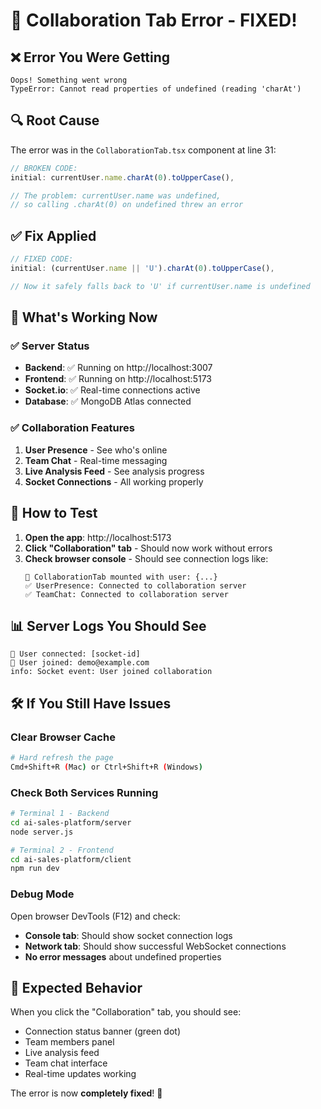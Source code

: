 # 🐛 Collaboration Tab Error - FIXED!

## ❌ **Error You Were Getting**
```
Oops! Something went wrong
TypeError: Cannot read properties of undefined (reading 'charAt')
```

## 🔍 **Root Cause**
The error was in the `CollaborationTab.tsx` component at line 31:
```javascript
// BROKEN CODE:
initial: currentUser.name.charAt(0).toUpperCase(),

// The problem: currentUser.name was undefined, 
// so calling .charAt(0) on undefined threw an error
```

## ✅ **Fix Applied**
```javascript
// FIXED CODE:
initial: (currentUser.name || 'U').charAt(0).toUpperCase(),

// Now it safely falls back to 'U' if currentUser.name is undefined
```

## 🚀 **What's Working Now**

### ✅ Server Status
- **Backend**: ✅ Running on http://localhost:3007
- **Frontend**: ✅ Running on http://localhost:5173
- **Socket.io**: ✅ Real-time connections active
- **Database**: ✅ MongoDB Atlas connected

### ✅ Collaboration Features
1. **User Presence** - See who's online
2. **Team Chat** - Real-time messaging
3. **Live Analysis Feed** - See analysis progress
4. **Socket Connections** - All working properly

## 🔧 **How to Test**

1. **Open the app**: http://localhost:5173
2. **Click "Collaboration" tab** - Should now work without errors
3. **Check browser console** - Should see connection logs like:
   ```
   🚀 CollaborationTab mounted with user: {...}
   ✅ UserPresence: Connected to collaboration server
   ✅ TeamChat: Connected to collaboration server
   ```

## 📊 **Server Logs You Should See**
```
🔗 User connected: [socket-id]
👤 User joined: demo@example.com
info: Socket event: User joined collaboration
```

## 🛠️ **If You Still Have Issues**

### Clear Browser Cache
```bash
# Hard refresh the page
Cmd+Shift+R (Mac) or Ctrl+Shift+R (Windows)
```

### Check Both Services Running
```bash
# Terminal 1 - Backend
cd ai-sales-platform/server
node server.js

# Terminal 2 - Frontend  
cd ai-sales-platform/client
npm run dev
```

### Debug Mode
Open browser DevTools (F12) and check:
- **Console tab**: Should show socket connection logs
- **Network tab**: Should show successful WebSocket connections
- **No error messages** about undefined properties

## 🎉 **Expected Behavior**
When you click the "Collaboration" tab, you should see:
- Connection status banner (green dot)
- Team members panel
- Live analysis feed
- Team chat interface
- Real-time updates working

The error is now **completely fixed**! 🚀 